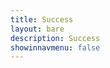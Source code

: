 ```yaml
---
title: Success
layout: bare
description: Success
showinnavmenu: false
---
```


<div id="dynamic-content"></div>

<script>

$( document ).ready(function() {
  $.each(document.location.search.substr(1).split('&'),function(c,q){
      var i = q.split('=');
      if (decodeURIComponent(i[0].toString()) === 'message') {
        $("#dynamic-content").append(decodeURIComponent(i[1].toString()));
      }
    });
});

</script>
